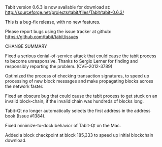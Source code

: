 Tabit version 0.6.3 is now available for download at:
  http://sourceforge.net/projects/tabit/files/Tabit/tabit-0.6.3/

This is a bug-fix release, with no new features.

Please report bugs using the issue tracker at github:
  https://github.com/tabit/tabit/issues

CHANGE SUMMARY

Fixed a serious denial-of-service attack that could cause the
tabit process to become unresponsive. Thanks to Sergio Lerner
for finding and responsibly reporting the problem. (CVE-2012-3789)

Optimized the process of checking transaction signatures, to
speed up processing of new block messages and make propagating
blocks across the network faster.

Fixed an obscure bug that could cause the tabit process to get
stuck on an invalid block-chain, if the invalid chain was
hundreds of blocks long.

Tabit-Qt no longer automatically selects the first address
in the address book (Issue #1384).

Fixed minimize-to-dock behavior of Tabit-Qt on the Mac.

Added a block checkpoint at block 185,333 to speed up initial
blockchain download.
